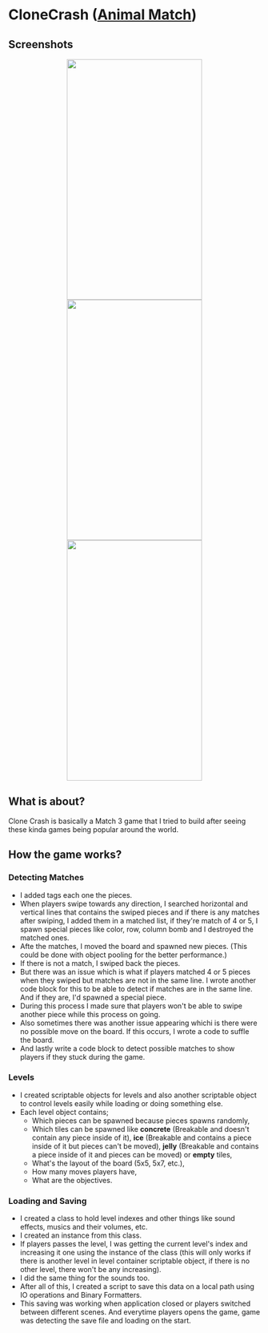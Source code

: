 # CloneCrash ([Animal Match](https://play.google.com/store/apps/details?id=com.FikretGezer.AnimalMatch))
## Screenshots
<div align="center">
 
</div>
<div align="center">
 <img src="https://github.com/FikretGezer/CloneCrash/assets/64322071/fbcaaab3-0772-40ff-9539-2dfa7a5ccb63" width="270" height="480">
 <img src="https://github.com/FikretGezer/CloneCrash/assets/64322071/1ab63a6d-4dec-4eb9-80c9-032e6751588f" width="270" height="480">
 <img src="https://github.com/FikretGezer/CloneCrash/assets/64322071/da6b7c68-0a98-43f3-9f77-9efdfa0f61bd" width="270" height="480"> 
</div>

## What is about?
Clone Crash is basically a Match 3 game that I tried to build after seeing these kinda games being popular around the world.

## How the game works?
### Detecting Matches
* I added tags each one the pieces.
* When players swipe towards any direction, I searched horizontal and vertical lines that contains the swiped pieces and if there is any matches after swiping, I added them in a matched list, if they're match of 4 or 5, I spawn special pieces like color, row, column bomb and I destroyed the matched ones.
* Afte the matches, I moved the board and spawned new pieces. (This could be done with object pooling for the better performance.)
* If there is not a match, I swiped back the pieces.
* But there was an issue which is what if players matched 4 or 5 pieces when they swiped but matches are not in the same line. I wrote another code block for this to be able to detect if matches are in the same line. And if they are, I'd spawned a special piece.
* During this process I made sure that players won't be able to swipe another piece while this process on going.
* Also sometimes there was another issue appearing whichi is there were no possible move on the board. If this occurs, I wrote a code to suffle the board.
* And lastly write a code block to detect possible matches to show players if they stuck during the game.


### Levels
* I created scriptable objects for levels and also another scriptable object to control levels easily while loading or doing something else.
* Each level object contains;
  - Which pieces can be spawned because pieces spawns randomly,
  - Which tiles can be spawned like **concrete** (Breakable and doesn't contain any piece inside of it), **ice** (Breakable and contains a piece inside of it but pieces can't be moved), **jelly** (Breakable and contains a piece inside of it and pieces can be moved) or **empty** tiles,
  - What's the layout of the board (5x5, 5x7, etc.),
  - How many moves players have,
  - What are the objectives.

### Loading and Saving
* I created a class to hold level indexes and other things like sound effects, musics and their volumes, etc.
* I created an instance from this class.
* If players passes the level, I was getting the current level's index and increasing it one using the instance of the class (this will only works if there is another level in level container scriptable object, if there is no other level, there won't be any increasing).
* I did the same thing for the sounds too.
* After all of this, I created a script to save this data on a local path using IO operations and Binary Formatters.
* This saving was working when application closed or players switched between different scenes. And everytime players opens the game, game was detecting the save file and loading on the start.
